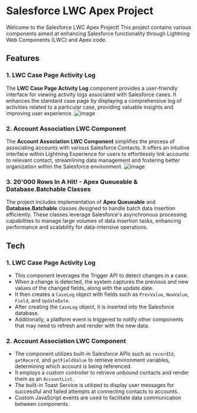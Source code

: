 # Salesforce LWC Apex Project

Welcome to the Salesforce LWC Apex Project! This project contains various components aimed at enhancing Salesforce functionality through Lightning Web Components (LWC) and Apex code.

## Features

### 1. LWC Case Page Activity Log

The **LWC Case Page Activity Log** component provides a user-friendly interface for viewing activity logs associated with Salesforce cases. It enhances the standard case page by displaying a comprehensive log of activities related to a particular case, providing valuable insights and improving user experience.
![image](https://github.com/AvishaiDotan/TnuvaProject/assets/108017307/a783f9f9-52a3-4b09-9971-f10b58b40599)

### 2. Account Association LWC Component

The **Account Association LWC Component** simplifies the process of associating accounts with various Salesforce Contacts. It offers an intuitive interface within Lightning Experience for users to effortlessly link accounts to relevant contact, streamlining data management and fostering better organization within the Salesforce environment.
![image](https://github.com/AvishaiDotan/TnuvaProject/assets/108017307/564af297-aeec-4ffb-911d-5625c25c91bb)

### 3. 20'000 Rows In A Hit! - Apex Queueable & Database.Batchable<Integer> Classes

The project includes implementation of **Apex Queueable** and **Database.Batchable<Integer>** classes designed to handle batch data insertion efficiently. These classes leverage Salesforce's asynchronous processing capabilities to manage large volumes of data insertion tasks, enhancing performance and scalability for data-intensive operations.









## Tech 

### 1. LWC Case Page Activity Log
- This component leverages the Trigger API to detect changes in a case.
- When a change is detected, the system captures the previous and new values of the changed fields, along with the update date.
- It then creates a `CaseLog` object with fields such as `PrevValue`, `NewValue`, `Field`, and `UpdateDate`.
- After creating the `CaseLog` object, it is inserted into the Salesforce database.
- Additionally, a platform event is triggered to notify other components that may need to refresh and render with the new data.

### 2. Account Association LWC Component
- The component utilizes built-in Salesforce APIs such as `recordId`, `getRecord`, and `getFieldValue` to retrieve environment variables, determining which account is being referenced.
- It employs a custom controller to retrieve unbound contacts and render them as an `AccountList`.
- The built-in Toast Service is utilized to display user messages for successful and failed attempts at connecting contacts to accounts.
- Custom JavaScript events are used to facilitate data communication between components.

